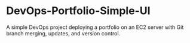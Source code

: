 # DevOps-Portfolio-Simple-UI
A simple DevOps project deploying a portfolio on an EC2 server with Git branch merging, updates, and version control.
